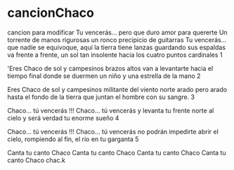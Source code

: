 # cancionChaco
cancion para modificar
 Tu vencerás… pero que duro amor para quererte
Un torrente de manos rigurosas
un ronco precipicio de guitarras
Tu vencerás…
que nadie se equivoque, aquí la tierra
tiene lanzas guardando sus espaldas
va frente a frente, un sol tan insolente
hacia los cuatro puntos cardinales
1

'Eres Chaco de sol y campesinos
brazos altos van a levantarte
hacia el tiempo final donde se duermen
un niño y una estrella de la mano
2

Eres Chaco de sol y campesinos
militante del viento norte arado
pero arado hasta el fondo de la tierra
que juntan el hombre con su sangre.
3

Chaco… tú vencerás !!!
Chaco… tú vencerás
y levanta tu frente norte al cielo
y será verdad tu enorme sueño
4

Chaco… tú vencerás !!!
Chaco… tú vencerás
no podrán impedirte
abrir el cielo,
rompiendo al fin, el río
en tu garganta
5

Canta tu canto Chaco
Canta tu canto Chaco
Canta tu canto Chaco
Canta tu canto Chaco
chac.k
